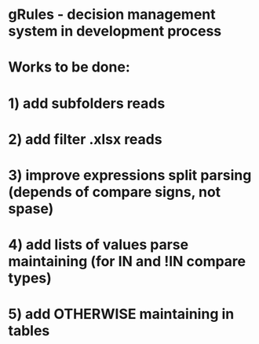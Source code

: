 # gRules - decision management system in development process
# Works to be done:
# 1) add subfolders reads
# 2) add filter .xlsx reads
# 3) improve expressions split parsing (depends of compare signs, not spase) 
# 4) add lists of values parse maintaining (for IN and !IN compare types)
# 5) add OTHERWISE maintaining in tables 
